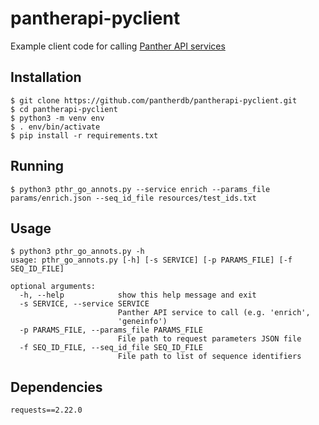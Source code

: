 # pantherapi-pyclient
Example client code for calling [Panther API services](http://panthertest3.med.usc.edu:8083/services/tryItOut.jsp?url=%2Fservices%2Fapi%2Fpanther)

## Installation
```
$ git clone https://github.com/pantherdb/pantherapi-pyclient.git
$ cd pantherapi-pyclient
$ python3 -m venv env
$ . env/bin/activate
$ pip install -r requirements.txt
```

## Running
```
$ python3 pthr_go_annots.py --service enrich --params_file params/enrich.json --seq_id_file resources/test_ids.txt
```

## Usage
```
$ python3 pthr_go_annots.py -h
usage: pthr_go_annots.py [-h] [-s SERVICE] [-p PARAMS_FILE] [-f SEQ_ID_FILE]

optional arguments:
  -h, --help            show this help message and exit
  -s SERVICE, --service SERVICE
                        Panther API service to call (e.g. 'enrich',
                        'geneinfo')
  -p PARAMS_FILE, --params_file PARAMS_FILE
                        File path to request parameters JSON file
  -f SEQ_ID_FILE, --seq_id_file SEQ_ID_FILE
                        File path to list of sequence identifiers
```

## Dependencies
```
requests==2.22.0
```
